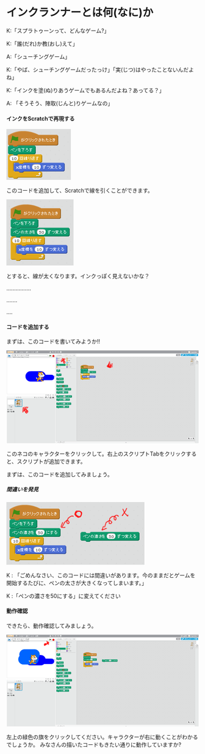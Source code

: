 # インクランナーとは何(なに)か


K:「スプラトゥーンって、どんなゲーム?」

K:「誰(だれ)か教(おし)えて」

A:「シューチングゲーム」

K:「やば、シューチングゲームだったっけ」「実(じつ)はやったことないんだよね」

K:「インクを塗(ぬ)りあうゲームでもあるんだよね？あってる？」

A: 「そうそう、陣取(じんと)りゲームなの」


#### インクをScratchで再現する
![](draw_line.png)

このコードを追加して、Scratchで線を引くことができます。

![](draw_line_002.png)

とすると、線が太くなります。インクっぽく見えないかな？

................

.......

....


#### コードを追加する
まずは、このコードを書いてみようか!!

![](draw_line_003a.png)

このネコのキャラクターをクリックして。右上のスクリプトTabをクリックすると、スクリプトが追加できます。

まずは、このコードを追加してみましょう。


##### 間違いを発見

![](draw_line_004.png)

K : 「ごめんなさい、このコードには間違いがあります。今のままだとゲームを開始するたびに、ペンの太さが大きくなってしまいます。」

K :「ペンの濃さを50にする」に変えてください


#### 動作確認

できたら、動作確認してみましょう。

![](draw_line_005.png)

左上の緑色の旗をクリックしてください。キャラクターが右に動くことがわかるでしょうか。
みなさんの描いたコードもきたい通りに動作していますか?



